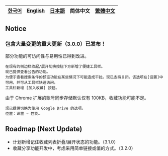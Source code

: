 | [한국어](../ko/notice.md) | [English](../en/notice.md) | [日本語](../ja/notice.md) | **简体中文** | [繁體中文](../zh_TW/notice.md) |
|---|---|---|---|---|

## Notice

### 包含大量变更的重大更新（3.0.0）已发布！

部分功能的可访问性与易用性已得到改进。
```
在现有的侧边栏收起/展开切换按钮下方新增了便捷工具栏。
现已提供查看公告的功能。
为便于查看搜索条件的预览功能在某些情况下可能造成干扰。现已支持关闭。该选项在[设置]中可用，并可从工具栏快速访问。
工具栏新增 [加入收藏] 按钮。
```

由于 Chrome 扩展的账号同步存储默认仅有 100KB，收藏功能可能不足。
```
现已提供切换为使用 Google Drive 的选项。
位置：设置 → 性能。
```

## Roadmap (Next Update)

- 计划新增记住收藏列表折叠/展开状态的功能。（3.1.0）
- 收藏分享功能开发中，考虑采用简单链接或值的方式。（3.2.0）
